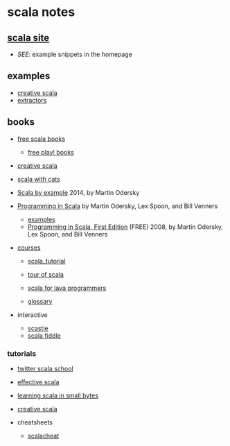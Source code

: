 

# scala notes

## [scala site](https://www.scala-lang.org/)
+ *SEE*: example snippets in the homepage 


## examples
+ [creative scala](https://www.creativescala.org/creative-scala.html)
+ [extractors](https://www.scala-lang.org/old/node/112)

## books

+ [free scala books](https://github.com/EbookFoundation/free-programming-books/blob/master/free-programming-books.md#scala)
	+ [free play! books](https://github.com/EbookFoundation/free-programming-books/blob/master/free-programming-books.md#play-scala)

+ [creative scala](https://www.creativescala.org/creative-scala.epub)
+ [scala with cats](https://books.underscore.io/scala-with-cats/scala-with-cats.epub)

+ [Scala by example](https://www.scala-lang.org/docu/files/ScalaByExample.pdf)
2014, by Martin Odersky

+ [Programming in Scala](https://booksites.artima.com/programming_in_scala)
	by Martin Odersky, Lex Spoon, and Bill Venners
	- [examples](https://booksites.artima.com/programming_in_scala/examples/)
	- [Programming in Scala, First Edition](https://www.artima.com/pins1ed/) (FREE)
	2008, by Martin Odersky, Lex Spoon, and Bill Venners

+ [courses](https://docs.scala-lang.org/learn.html)
	+ [scala_tutorial](https://www.scala-exercises.org/scala_tutorial/terms_and_types)
	+ [tour of scala]( https://docs.scala-lang.org/tour/tour-of-scala.html)
	+ [scala for java programmers](https://docs.scala-lang.org/tutorials/scala-for-java-programmers.html)


	+ [glossary](https://docs.scala-lang.org/glossary/index.html)

+ interactive
	+ [scastie](https://scastie.scala-lang.org/)
	+ [scala fiddle](https://scalafiddle.io/)

### tutorials
+ [twitter scala school](http://twitter.github.io/scala_school/)
+ [effective scala](https://twitter.github.io/effectivescala/)
+ [learning scala in small bytes](http://matt.might.net/articles/learning-scala-in-small-bites/)
 + [creative scala](https://www.creativescala.org/creative-scala.html)

+ cheatsheets
	+ [scalacheat](https://docs.scala-lang.org/cheatsheets/index.html)
	
<!--stackedit_data:
eyJoaXN0b3J5IjpbMjA5MzI4MzkwNywtODE4NDUxODkwXX0=
-->